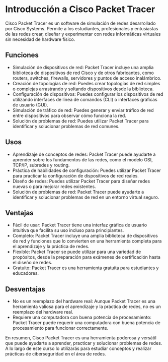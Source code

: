 # Introducción a Cisco Packet Tracer

Cisco Packet Tracer es un software de simulación de redes desarrollado por Cisco Systems. Permite a los estudiantes, profesionales y entusiastas de las redes crear, diseñar y experimentar con redes informáticas virtuales sin necesidad de hardware físico.

## Funciones

- Simulación de dispositivos de red: Packet Tracer incluye una amplia biblioteca de dispositivos de red Cisco y de otros fabricantes, como routers, switches, firewalls, servidores y puntos de acceso inalámbrico.
- Creación de topologías de red: Puedes crear topologías de red simples o complejas arrastrando y soltando dispositivos desde la biblioteca.
- Configuración de dispositivos: Puedes configurar los dispositivos de red utilizando interfaces de línea de comandos (CLI) o interfaces gráficas de usuario (GUI).
- Simulación de tráfico de red: Puedes generar y enviar tráfico de red entre dispositivos para observar cómo funciona la red.
- Solución de problemas de red: Puedes utilizar Packet Tracer para identificar y solucionar problemas de red comunes.

## Usos

- Aprendizaje de conceptos de redes: Packet Tracer puede ayudarte a aprender sobre los fundamentos de las redes, como el modelo OSI, TCP/IP, subredes y routing.
- Práctica de habilidades de configuración: Puedes utilizar Packet Tracer para practicar la configuración de dispositivos de red reales.
- Diseño de redes: Puedes utilizar Packet Tracer para diseñar redes nuevas o para mejorar redes existentes.
- Solución de problemas de red: Packet Tracer puede ayudarte a identificar y solucionar problemas de red en un entorno virtual seguro.

## Ventajas

- Fácil de usar: Packet Tracer tiene una interfaz gráfica de usuario intuitiva que facilita su uso incluso para principiantes.
- Completo: Packet Tracer incluye una amplia biblioteca de dispositivos de red y funciones que lo convierten en una herramienta completa para el aprendizaje y la práctica de redes.
- Flexible: Packet Tracer se puede utilizar para una variedad de propósitos, desde la preparación para exámenes de certificación hasta el diseño de redes.
- Gratuito: Packet Tracer es una herramienta gratuita para estudiantes y educadores.

## Desventajas

- No es un reemplazo del hardware real: Aunque Packet Tracer es una herramienta valiosa para el aprendizaje y la práctica de redes, no es un reemplazo del hardware real.
- Requiere una computadora con buena potencia de procesamiento: Packet Tracer puede requerir una computadora con buena potencia de procesamiento para funcionar correctamente.

En resumen, Cisco Packet Tracer es una herramienta poderosa y versátil que puede ayudarte a aprender, practicar y solucionar problemas de redes. A lo largo de este curso lo utilizarás para estudiar conceptos y realizar prácticas de ciberseguridad en el área de redes.

